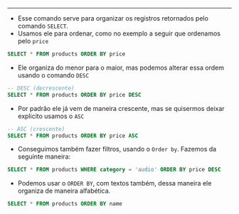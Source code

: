 ___
- Esse comando serve para organizar os registros retornados pelo comando `SELECT`.
- Usamos ele para ordenar, como no exemplo a seguir que ordenamos pelo `price`
```sql
SELECT * FROM products ORDER BY price
```
- Ele organiza do menor para o maior, mas podemos alterar essa ordem usando o comando `DESC`
```sql
-- DESC (decrescente)
SELECT * FROM products ORDER BY price DESC
```
- Por padrão ele já vem de maneira crescente, mas se quisermos deixar explicito usamos o `ASC`
```sql
-- ASC (crescente)
SELECT * FROM products ORDER BY price ASC
```
- Conseguimos também fazer filtros, usando o `Order by`. Fazemos da seguinte maneira:
```sql
SELECT * FROM products WHERE category = 'audio' ORDER BY price DESC
```
- Podemos usar o `ORDER BY`, com textos também, dessa maneira ele organiza de maneira alfabética.
```sql
SELECT * FROM products ORDER BY name
```
